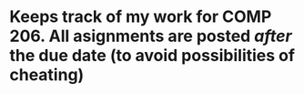 # Keeps track of my work for COMP 206. All asignments are posted _after_ the due date (to avoid possibilities of cheating) #
